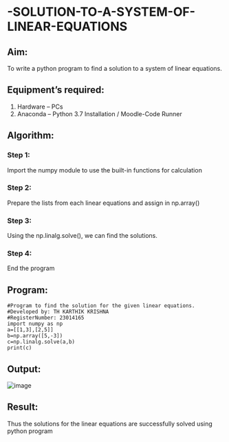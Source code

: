 # -SOLUTION-TO-A-SYSTEM-OF-LINEAR-EQUATIONS
## Aim:
To write a python program to find a solution to a system of linear equations.
## Equipment’s required:
1. 	Hardware – PCs
2. 	Anaconda – Python 3.7 Installation / Moodle-Code Runner
## Algorithm:
### Step 1: 
Import the numpy module to use the built-in functions for calculation
### Step 2: 
Prepare the lists from each linear equations and assign in np.array()
### Step 3: 
Using the np.linalg.solve(), we can find the solutions.
### Step 4: 
End the program
## Program:
~~~
#Program to find the solution for the given linear equations.
#Developed by: TH KARTHIK KRISHNA
#RegisterNumber: 23014165
import numpy as np
a=[[1,3],[2,5]]
b=np.array([5,-3])
c=np.linalg.solve(a,b)
print(c)
~~~

## Output:
![image](https://github.com/karthikkrishna16/-SOLUTION-TO-A-SYSTEM-OF-LINEAR-EQUATIONS/assets/148514663/d6222f14-99dd-4f30-8b4e-8b6cfdbcc6a6)

## Result: 
Thus the solutions for the linear equations are successfully solved using python program

